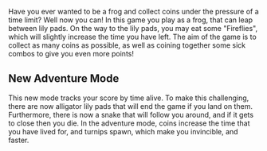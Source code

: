 Have you ever wanted to be a frog and collect coins under the pressure of a time limit? Well now you can! In this game you play as a frog, that can leap between lily pads. On the way to the lily pads, you may eat some "Fireflies", which will slightly increase the time you have left. The aim of the game is to collect as many coins as possible, as well as coining together some sick combos to give you even more points!

## New Adventure Mode
This new mode tracks your score by time alive. To make this challenging, there are now alligator lily pads that will end the game if you land on them. Furthermore, there is now a snake that will follow you around, and if it gets to close then you die. In the adventure mode, coins increase the time that you have lived for, and turnips spawn, which make you invincible, and faster.

